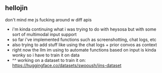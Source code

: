 ## hellojin

don't mind me js fucking around w diff apis

* i'm kinda continuing what i was trying to do with heysosa but with some sort of multimodal input support
* so far i've implemented functions such as screenshotting, chat logs, etc
* also trying to add stuff like using the chat logs + prior convos as context
* right now the llm im using to automate functions based on input is kinda wonky so i have to train it on data
* ^^ working on a dataset to train it on: https://huggingface.co/datasets/swooush/jins-dataset

